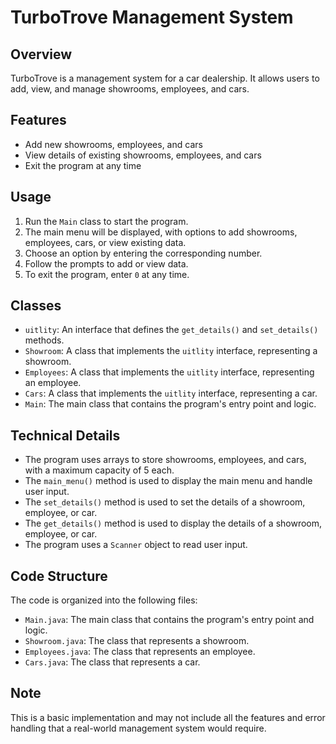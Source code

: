 TurboTrove Management System
===========================

Overview
--------

TurboTrove is a management system for a car dealership. It allows users to add, view, and manage showrooms, employees, and cars.

Features
--------

* Add new showrooms, employees, and cars
* View details of existing showrooms, employees, and cars
* Exit the program at any time

Usage
-----

1. Run the `Main` class to start the program.
2. The main menu will be displayed, with options to add showrooms, employees, cars, or view existing data.
3. Choose an option by entering the corresponding number.
4. Follow the prompts to add or view data.
5. To exit the program, enter `0` at any time.

Classes
-------

* `uitlity`: An interface that defines the `get_details()` and `set_details()` methods.
* `Showroom`: A class that implements the `uitlity` interface, representing a showroom.
* `Employees`: A class that implements the `uitlity` interface, representing an employee.
* `Cars`: A class that implements the `uitlity` interface, representing a car.
* `Main`: The main class that contains the program's entry point and logic.

Technical Details
-----------------

* The program uses arrays to store showrooms, employees, and cars, with a maximum capacity of 5 each.
* The `main_menu()` method is used to display the main menu and handle user input.
* The `set_details()` method is used to set the details of a showroom, employee, or car.
* The `get_details()` method is used to display the details of a showroom, employee, or car.
* The program uses a `Scanner` object to read user input.

Code Structure
--------------

The code is organized into the following files:

* `Main.java`: The main class that contains the program's entry point and logic.
* `Showroom.java`: The class that represents a showroom.
* `Employees.java`: The class that represents an employee.
* `Cars.java`: The class that represents a car.

Note
----

This is a basic implementation and may not include all the features and error handling that a real-world management system would require.